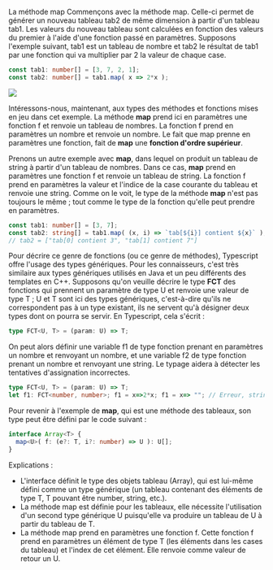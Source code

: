 La méthode map
Commençons avec la méthode map. Celle-ci permet de générer un nouveau tableau tab2 de même dimension à partir d'un tableau tab1. Les valeurs du nouveau tableau sont calculées en fonction des valeurs du premier à l'aide d'une fonction passé en paramètres. Supposons l'exemple suivant, tab1 est un tableau de nombre et tab2 le résultat de tab1 par une fonction qui va multiplier par 2 la valeur de chaque case.

```typescript
const tab1: number[] = [3, 7, 2, 1];
const tab2: number[] = tab1.map( x => 2*x );
```

<img src="assets/typescript/tableaux/Animation_methode_map_II.6.gif" style="max-width: 100%;" /> 

Intéressons-nous, maintenant, aux types des méthodes et fonctions mises en jeu dans cet exemple. La méthode **map** prend ici en paramètres une fonction f et renvoie un tableau de nombres. La fonction f prend en paramètres un nombre et renvoie un nombre. Le fait que map prenne en paramètres une fonction, fait de **map** une **fonction d'ordre supérieur**.

Prenons un autre exemple avec **map**, dans lequel on produit un tableau de string à partir d'un tableau de nombres. Dans ce cas, **map** prend en paramètres une fonction f et renvoie un tableau de string.  La fonction f prend en paramètres la valeur et l'indice de la case courante du tableau et renvoie une string. Comme on le voit, le type de la méthode **map** n'est pas toujours le même ; tout comme le type de la fonction qu'elle peut prendre en paramètres. 

```typescript
const tab1: number[] = [3, 7];
const tab2: string[] = tab1.map( (x, i) => `tab[${i}] contient ${x}` );
// tab2 = ["tab[0] contient 3", "tab[1] contient 7"]
```

Pour décrire ce genre de fonctions (ou ce genre de méthodes), Typescript offre l'usage des types génériques. Pour les connaisseurs, c'est très similaire aux types génériques utilisés en Java et un peu différents des templates en C++. Supposons qu'on veuille décrire le type **FCT** des fonctions qui prennent un paramètre de type U et renvoie une valeur de type T ; U et T sont ici des types génériques, c'est-à-dire qu'ils ne correspondent pas à un type existant, ils ne servent qu'à désigner deux types dont on pourra se servir. En Typescript, cela s'écrit :

```typescript
type FCT<U, T> = (param: U) => T;
```

On peut alors définir une variable f1 de type fonction prenant en paramètres un nombre et renvoyant un nombre, et une variable f2 de type fonction prenant un nombre et renvoyant une string. Le typage aidera à détecter les tentatives d'assignation incorrectes.

```typescript
type FCT<U, T> = (param: U) => T;
let f1: FCT<number, number>; f1 = x=>2*x; f1 = x=> ""; // Erreur, string is not assignable to type number let f2: FCT<number, string>; f2 = x=>2*x; // Erreur, type number is not assignable to type string f2 = x=> "";
```

Pour revenir à l'exemple de **map**, qui est une méthode des tableaux, son type peut être défini par le code suivant :

```typescript
interface Array<T> {
  map<U>( f: (e?: T, i?: number) => U ): U[];
}
```

Explications :
* L'interface définit le type des objets tableau (Array), qui est lui-même défini comme un type générique (un tableau contenant des éléments de type T, T pouvant être number, string, etc.).
* La méthode map est définie pour les tableaux, elle nécessite l'utilisation d'un second type générique U puisqu'elle va produire un tableau de U à partir du tableau de T.
* La méthode map prend en paramètres une fonction f. Cette fonction f prend en paramètres un élément de type T (les éléments dans les cases du tableau) et l'index de cet élément. Elle renvoie comme valeur de retour un U.